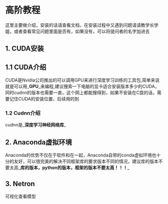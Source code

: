 # 高阶教程

这里主要做介绍，安装的话请查看文档，在安装过程中又遇到问题请请教学长学姐，或者查看常见问题里面是否有，如果没有，可以将提问者的名字加进去

## 1. CUDA安装

## 1.1 CUDA介绍

CUDA是Nvidia公司推出的可以调用GPU来进行深度学习训练的工具包,简单来说就是可以用_**GPU**_来编程,建议搜索一下电脑的显卡适合安装版本多少的CUDA，同时cudnn的版本也需要一直，这个网上都能搜得到，如果不安装在C盘的话，需要记住CUDA的安装位置，后续用的到

### 1.2 Cudnn介绍

cudnn是_**深度学习神经网络库**_

## 2. Anaconda虚拟环境

Anaconda的优势不仅在于软件和在一起，Anaconda自带的conda虚拟环境也十分的友好，可以很完美的解决不同框架库的要求版本不同的情况，建议库的版本不要太高_**库的版本，python的版本，框架的版本不要太高！！！**_

## 3. Netron

可视化查看模型

